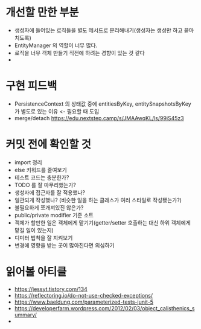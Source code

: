 # 개선할 만한 부분

- 생성자에 들어있는 로직들을 별도 메서드로 분리해내기(생성자는 생성만 하고 끝마치도록)
- EntityManager 의 역할이 너무 많다.
- 로직을 너무 객체 만들기 직전에 하려는 경향이 있는 것 같다
- 
# 구현 피드백

- PersistenceContext 의 상태값 중에 entitiesByKey, entitySnapshotsByKey 가 별도로 있는 이유 <- 필요할 때 도입
- merge/detach https://edu.nextstep.camp/s/JMAAwqKL/ls/99iS45z3

# 커밋 전에 확인할 것

* import 정리
* else 키워드를 줄여보기
* 테스트 코드는 충분한가?
* TODO 를 잘 마무리했는가?
* 생성자에 접근자를 잘 적용했나?
* 일관되게 작성했나? (비슷한 일을 하는 클래스가 여러 스타일로 작성됐는가?)
* 불필요하게 쪼개져있진 않은가?
* public/private modifier 기준 소트
* 객체가 할만한 일은 객체에게 맡기기(getter/setter 호출하는 대신 하위 객체에게 맡길 일이 있는지)
* 디미터 법칙을 잘 지켜보기
* 변경에 영향을 받는 곳이 많아진다면 의심하기

# 읽어볼 아티클

* https://jessyt.tistory.com/134
* https://reflectoring.io/do-not-use-checked-exceptions/
* https://www.baeldung.com/parameterized-tests-junit-5
* https://developerfarm.wordpress.com/2012/02/03/object_calisthenics_summary/
* 
